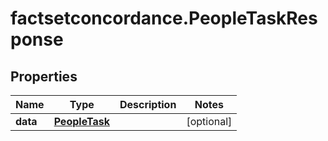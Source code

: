 # factsetconcordance.PeopleTaskResponse

## Properties

Name | Type | Description | Notes
------------ | ------------- | ------------- | -------------
**data** | [**PeopleTask**](PeopleTask.md) |  | [optional] 



